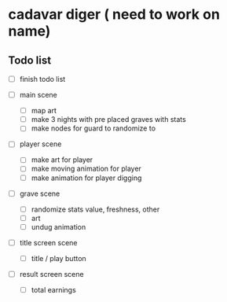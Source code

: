 # cadavar diger ( need to work on name)
## Todo list

- [ ] finish todo list

- [ ] main scene
    - [ ] map art
    - [ ] make 3 nights with pre placed graves with stats
    - [ ] make nodes for guard to randomize to

- [ ] player scene
    - [ ] make art for player
    - [ ] make moving animation for player
    - [ ] make animation for player digging

- [ ] grave scene
    - [ ] randomize stats value, freshness, other
    - [ ] art
    - [ ] undug animation

- [ ] title screen scene
    - [ ] title / play button

- [ ] result screen scene
    - [ ] total earnings







